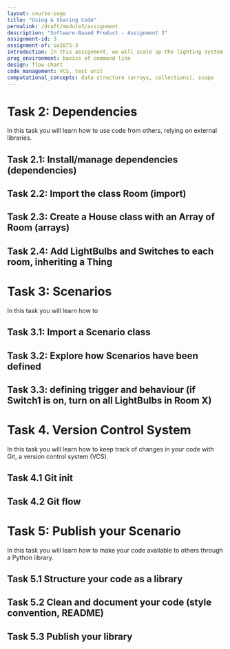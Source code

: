 ```yaml
---
layout: course-page
title: "Using & Sharing Code"
permalink: /draft/module3/assignment
description: "Software-Based Product - Assignment 3"
assignment-id: 3
assignment-of: io1075-3
introduction: In this assignment, we will scale up the lighting system to multiple light bulbs and rooms. This will involve data structures and strategies to keep your code healthy. It will involve packaging your code into a library and using dependencies (code from others). 
prog_environment: basics of command line
design: flow chart
code_management: VCS, test unit
computational_concepts: data structure (arrays, collections), scope
---
```



# Task 2: Dependencies
In this task you will learn how to use code from others, relying on external libraries.

## Task 2.1: Install/manage dependencies (dependencies)
## Task 2.2: Import the class Room (import)
## Task 2.3: Create a House class with an Array of Room (arrays)
## Task 2.4: Add LightBulbs and Switches to each room, inheriting a Thing

# Task 3: Scenarios
In this task you will learn how to 

## Task 3.1: Import a Scenario class
## Task 3.2: Explore how Scenarios have been defined
## Task 3.3: defining trigger and behaviour (if Switch1 is on, turn on all LightBulbs in Room X)


# Task 4. Version Control System
In this task you will learn how to keep track of changes in your code with Git, a version control system (VCS).

## Task 4.1 Git init
## Task 4.2 Git flow


# Task 5: Publish your Scenario
In this task you will learn how to make your code available to others through a Python library.

## Task 5.1 Structure your code as a library
## Task 5.2 Clean and document your code (style convention, README)
## Task 5.3 Publish your library
